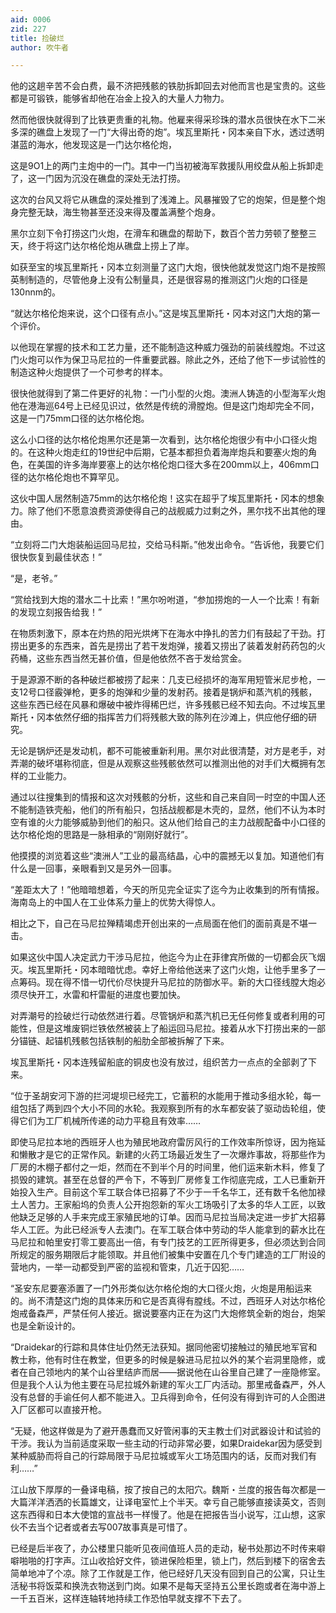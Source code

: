 ```yaml
---
aid: 0006
zid: 227
title: 捡破烂
author: 吹牛者

---
```




  他的这趟辛苦不会白费，最不济把残骸的铁肋拆卸回去对他而言也是宝贵的。这些都是可锻铁，能够省却他在冶金上投入的大量人力物力。

  然而他很快就得到了比铁更贵重的礼物。他雇来得采珍珠的潜水员很快在水下二米多深的礁盘上发现了一门“大得出奇的炮”。埃瓦里斯托・冈本亲自下水，透过透明湛蓝的海水，他发现这是一门达尔格伦炮，

  这是9O1上的两门主炮中的一门。其中一门当初被海军救援队用绞盘从船上拆卸走了，这一门因为沉没在礁盘的深处无法打捞。

  这次的台风又将它从礁盘的深处推到了浅滩上。风暴摧毁了它的炮架，但是整个炮身完整无缺，海生物甚至还没来得及覆盖满整个炮身。

  黑尔立刻下令打捞这门火炮，在滑车和礁盘的帮助下，数百个苦力劳顿了整整三天，终于将这门达尔格伦炮从礁盘上捞上了岸。

  如获至宝的埃瓦里斯托・冈本立刻测量了这门大炮，很快他就发觉这门炮不是按照英制制造的，尽管他身上没有公制量具，还是很容易的推测这门火炮的口径是130nnm的。

  “就达尔格伦炮来说，这个口径有点小。”这是埃瓦里斯托・冈本对这门大炮的第一个评价。

  以他现在掌握的技术和工艺力量，还不能制造这种威力强劲的前装线膛炮。不过这门火炮可以作为保卫马尼拉的一件重要武器。除此之外，还给了他下一步试验性的制造这种火炮提供了一个可参考的样本。

  很快他就得到了第二件更好的礼物：一门小型的火炮。澳洲人铸造的小型海军火炮他在港海巡64号上已经见识过，依然是传统的滑膛炮。但是这门炮却完全不同，这是一门75mm口径的达尔格伦炮。

  这么小口径的达尔格伦炮黑尔还是第一次看到，达尔格伦炮很少有中小口径火炮的。在这种火炮走红的19世纪中后期，它基本都担负着海岸炮兵和要塞火炮的角色，在美国的许多海岸要塞上的达尔格伦炮口径大多在200mm以上，406mm口径的达尔格伦炮也不算罕见。

  这伙中国人居然制造75mm的达尔格伦炮！这实在超乎了埃瓦里斯托・冈本的想象力。除了他们不愿意浪费资源使得自己的战舰威力过剩之外，黑尔找不出其他的理由。

  “立刻将二门大炮装船运回马尼拉，交给马科斯。”他发出命令。“告诉他，我要它们很快恢复到最佳状态！”

  “是，老爷。”

  “赏给找到大炮的潜水二十比索！”黑尔吩咐道，“参加捞炮的一人一个比索！有新的发现立刻报告给我！”

  在物质刺激下，原本在灼热的阳光烘烤下在海水中挣扎的苦力们有鼓起了干劲。打捞出更多的东西来，首先是捞出了若干发炮弹，接着又捞出了装着发射药药包的火药桶，这些东西当然无甚价值，但是他依然不吝于发给赏金。

  于是源源不断的各种破烂都被捞了起来：几支已经损坏的海军用短管米尼步枪，一支12号口径霰弹枪，更多的炮弹和少量的发射药。接着是锅炉和蒸汽机的残骸，这些东西已经在风暴和爆破中被炸得稀巴烂，许多残骸已经不知去向。不过埃瓦里斯托・冈本依然仔细的指挥苦力们将残骸大致的陈列在沙滩上，供应他仔细的研究。

  无论是锅炉还是发动机，都不可能被重新利用。黑尔对此很清楚，对方是老手，对弄潮的破坏堪称彻底，但是从观察这些残骸依然可以推测出他的对手们大概拥有怎样的工业能力。

  通过以往搜集到的情报和这次对残骸的分析，这些和自己来自同一时空的中国人还不能制造铁壳船，他们的所有船只，包括战舰都是木壳的，显然，他们不认为本时空有谁的火力能够威胁到他们的船只。这从他们给自己的主力战舰配备中小口径的达尔格伦炮的思路是一脉相承的“刚刚好就行”。

  他摸摸的浏览着这些“澳洲人”工业的最高结晶，心中的震撼无以复加。知道他们有什么是一回事，亲眼看到又是另外一回事。

  “差距太大了！”他暗暗想着，今天的所见完全证实了迄今为止收集到的所有情报。海南岛上的中国人在工业体系力量上的优势大得惊人。

  相比之下，自己在马尼拉殚精竭虑开创出来的一点局面在他们的面前真是不堪一击。

  如果这伙中国人决定武力干涉马尼拉，他迄今为止在菲律宾所做的一切都会灰飞烟灭。埃瓦里斯托・冈本暗暗忧虑。幸好上帝给他送来了这门火炮，让他手里多了一点筹码。现在得不惜一切代价尽快提升马尼拉的防御水平。新的大口径线膛大炮必须尽快开工，水雷和杆雷艇的进度也要加快。

  对弄潮号的捡破烂行动依然进行着。尽管锅炉和蒸汽机已无任何修复或者利用的可能性，但是这堆废铜烂铁依然被装上了船运回马尼拉。接着从水下打捞出来的一部分锚链、起锚机残骸包括铁制的船肋全部被拆解了下来。

  埃瓦里斯托・冈本连残留船底的铜皮也没有放过，组织苦力一点点的全部剥了下来。

  “位于圣胡安河下游的拦河堤坝已经完工，它蓄积的水能用于推动多组水轮，每一组包括了两到四个大小不同的水轮。我观察到所有的水车都安装了驱动齿轮组，使得它们为工厂机械所传递的动力平稳且有效率……

  即使马尼拉本地的西班牙人也为殖民地政府雷厉风行的工作效率所惊讶，因为拖延和懒散才是它的正常作风。新建的火药工场最近发生了一次爆炸事故，将那些作为厂房的木棚子都付之一炬，然而在不到半个月的时间里，他们运来新木料，修复了损毁的建筑。甚至在总督的严令下，不等到厂房修复工作彻底完成，工人已重新开始投入生产。目前这个军工联合体已招募了不少于一千名华工，还有数千名他加禄土人苦力。王家船坞的负责人公开抱怨新的军火工场吸引了太多的华人工匠，以致他缺乏足够的人手来完成王家殖民地的订单。因而马尼拉当局决定进一步扩大招募华人工匠。为此已经派专人去澳门。在军工联合体中劳动的华人能拿到的薪水比在马尼拉和帕里安打零工要高出一倍，有专门技艺的工匠所得更多，但必须达到合同所规定的服务期限后才能领取。并且他们被集中安置在几个专门建造的工厂附设的营地内，一举一动都受到严密的监视和管束，几近于囚犯……

  “圣安东尼要塞添置了一门外形类似达尔格伦炮的大口径火炮，火炮是用船运来的。尚不清楚这门炮的具体来历和它是否真得有膛线。不过，西班牙人对达尔格伦炮戒备森严，严禁任何人接近。据说要塞内正在为这门大炮修筑全新的炮台，炮架也是全新设计的。

  “Draidekar的行踪和具体住址仍然无法获知。据同他密切接触过的殖民地军官和教士称，他有时住在教堂，但更多的时候是躲进马尼拉以外的某个岩洞里隐修，或者在自己领地内的某个山谷里结庐而居——据说他在山谷里自己建了一座隐修室。但是我个人认为他主要在马尼拉城外新建的军火工厂内活动。那里戒备森严，外人没有总督的手谕任何人都不能进入。卫兵得到命令，任何没有得到许可的人企图进入厂区都可以直接开枪。

  “无疑，他这样做是为了避开愚蠢而又好管闲事的天主教士们对武器设计和试验的干涉。我认为当前适度采取一些主动的行动非常必要，如果Draidekar因为感受到某种威胁而将自己的行踪局限于马尼拉城或军火工场范围内的话，反而对我们有利……”

  江山放下厚厚的一叠译电稿，按了按自己的太阳穴。魏斯・兰度的报告每次都是一大篇洋洋洒洒的长篇雄文，让译电室忙上个半天。幸亏自己能够直接读英文，否则这东西得和日本大使馆的宣战书一样慢了。他是在把报告当小说写，江山想，这家伙不去当个记者或者去写007故事真是可惜了。

  已经是后半夜了，办公楼里只能听见夜间值班人员的走动，秘书处那边不时传来噼噼啪啪的打字声。江山收拾好文件，锁进保险柜里，锁上门，然后到楼下的宿舍去简单地冲了个凉。除了工作就是工作，他已经好几天没有回到自己的公寓，只让生活秘书将饭菜和换洗衣物送到门岗。如果不是每天坚持五公里长跑或者在海中游上一千五百米，这样连轴转地持续工作恐怕早就支撑不下去了。



